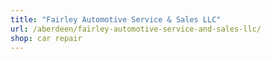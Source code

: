 ```yaml
---
title: "Fairley Automotive Service & Sales LLC"
url: /aberdeen/fairley-automotive-service-and-sales-llc/
shop: car repair
---
```

